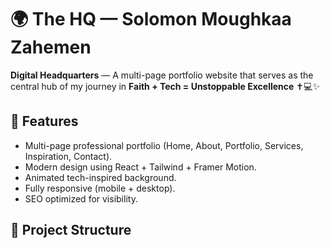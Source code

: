 # 🌍 The HQ — Solomon Moughkaa Zahemen

**Digital Headquarters** — A multi-page portfolio website that serves as the central hub of my journey in **Faith + Tech = Unstoppable Excellence** ✝️💻✨

## 🚀 Features
- Multi-page professional portfolio (Home, About, Portfolio, Services, Inspiration, Contact).
- Modern design using React + Tailwind + Framer Motion.
- Animated tech-inspired background.
- Fully responsive (mobile + desktop).
- SEO optimized for visibility.

## 📂 Project Structure
